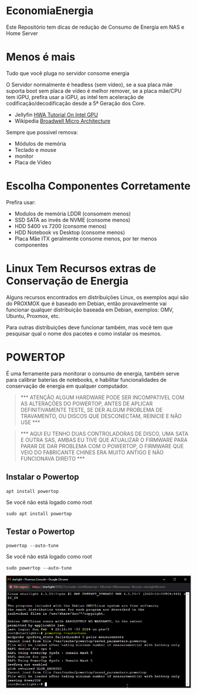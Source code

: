 # EconomiaEnergia
Este Repositório tem dicas de redução de Consumo de Energia em NAS e Home Server

# Menos é mais
Tudo que você pluga no servidor consome energia

O Servidor normalmente é headless (sem vídeo), se a sua placa mãe suporta boot sem placa de vídeo é melhor remover, se a placa mãe/CPU tem iGPU, prefira usar a iGPU, as intel tem aceleração de codificação/decodificação desde a 5ª Geração dos Core.

* Jellyfin [HWA Tutorial On Intel GPU](https://jellyfin.org/docs/general/administration/hardware-acceleration/intel/)
* Wikipedia [Broadwell Micro Architecture](https://pt.wikipedia.org/wiki/Broadwell_(microarquitetura))

Sempre que possivel remova:
* Módulos de memória
* Teclado e mouse
* monitor
* Placa de Vídeo

# Escolha Componentes Corretamente

Prefira usar:
* Modulos de memória LDDR (consomem menos)
* SSD SATA ao invés de NVME (consome menos)
* HDD 5400 vs 7200 (consome menos)
* HDD Notebook vs Desktop (consome menos)
* Placa Mãe ITX geralmente consome menos, por ter menos componentes

# Linux Tem Recursos extras de Conservação de Energia

Alguns recursos encontrados em distribuições Linux, os exemplos aqui são do PROXMOX que é baseado em Debian, então provavelmente vai funcionar qualquer distribuição baseada em Debian, exemplos: OMV, Ubuntu, Proxmox, etc.

Para outras distribuições deve funcionar também, mas você tem que pesquisar qual o nome dos pacotes e como instalar os mesmos.

# POWERTOP

É uma ferramente para monitorar o consumo de energia, também serve para calibrar baterias de notebooks, e habilitar funcionalidades de conservação de energia em qualquer computador.

> *** ATENÇÃO ALGUM HARDWARE PODE SER INCOMPATIVEL COM AS ALTERAÇÕES DO POWERTOP, ANTES DE APLICAR DEFINITIVAMENTE TESTE, SE DER ALGUM PROBLEMA DE TRAVAMENTO, OU DISCOS QUE DESCONECTAM, REINICIE E NÃO USE ***

> *** AQUI EU TENHO DUAS CONTROLADORAS DE DISCO, UMA SATA E OUTRA SAS, AMBAS EU TIVE QUE ATUALIZAR O FIRMWARE PARA PARAR DE DAR PROBLEMA COM O POWERTOP, O FIRMWARE QUE VEIO DO FABRICANTE CHINES ERA MUITO ANTIGO E NÃO FUNCIONAVA DIREITO ***

## Instalar o Powertop

```
apt install powertop
```

Se você não está logado como root

```
sudo apt install powertop
```

## Testar o Powertop

```
powertop --auto-tune
```

Se você não está logado como root

```
sudo powertop --auto-tune
```

![exemplo de uso do powertop interativamente](prints/powertop.png)


